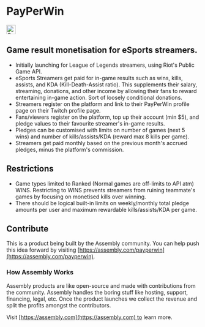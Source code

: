 # PayPerWin

<a href="https://assembly.com/payperwin/bounties?utm_campaign=assemblage&utm_source=payperwin&utm_medium=repo_badge"><img src="https://asm-badger.herokuapp.com/payperwin/badges/tasks.svg" height="24px" alt="Open Tasks" /></a>

## Game result monetisation for eSports streamers.

- Initially launching for League of Legends streamers, using Riot's Public Game API.
- eSports Streamers get paid for in-game results such as wins, kills, assists, and KDA (Kill-Death-Assist ratio). This supplements their salary, streaming, donations, and other income by allowing their fans to reward entertaining in-game action. Sort of loosely conditional donations.
- Streamers register on the platform and link to their PayPerWin profile page on their Twitch profile page.
- Fans/viewers register on the platform, top up their account (min $5), and pledge values to their favourite streamer's in-game results.
- Pledges can be customised with limits on number of games (next 5 wins) and number of kills/assists/KDA (reward max 8 kills per game).
- Streamers get paid monthly based on the previous month's accrued pledges, minus the platform's commission.

## Restrictions

- Game types limited to Ranked (Normal games are off-limits to API atm) WINS. Restricting to WINS prevents streamers from ruining teammate's games by focusing on monetised kills over winning.
- There should be logical built-in limits on weekly/monthly total pledge amounts per user and maximum rewardable kills/assists/KDA per game.

## Contribute

This is a product being built by the Assembly community. You can help push this idea forward by visiting [https://assembly.com/payperwin](https://assembly.com/payperwin).

### How Assembly Works

Assembly products are like open-source and made with contributions from the community. Assembly handles the boring stuff like hosting, support, financing, legal, etc. Once the product launches we collect the revenue and split the profits amongst the contributors.

Visit [https://assembly.com](https://assembly.com) to learn more.
